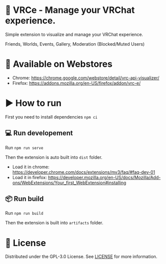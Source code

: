 # 🤗 VRCe - Manage your VRChat experience.

Simple extension to visualize and manage your VRChat experience.

Friends, Worlds, Events, Gallery, Moderation (Blocked/Muted Users)

# 🔗 Available on Webstores
- Chrome: https://chrome.google.com/webstore/detail/vrc-api-visualizer/
- Firefox: https://addons.mozilla.org/en-US/firefox/addon/vrc-e/

# ▶️ How to run

First you need to install dependencies `npm ci`

## 💻 Run developement

Run `npm run serve`

Then the extension is auto built into `dist` folder.

- Load it in chrome: https://developer.chrome.com/docs/extensions/mv3/faq/#faq-dev-01
- Load it in firefox: https://developer.mozilla.org/en-US/docs/Mozilla/Add-ons/WebExtensions/Your_first_WebExtension#installing

## 📦 Run build

Run `npm run build`

Then the extension is built into `artifacts` folder.

# 🧾 License

Distributed under the GPL-3.0 License. See [LICENSE](LICENSE.md) for more information.
